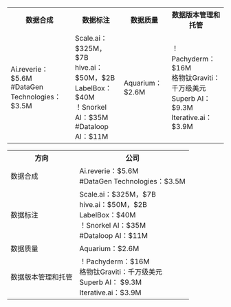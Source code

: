  <table>
        <tr>
           <th>数据合成</th>
           <th>数据标注</th>
           <th>数据质量</th>
           <th>数据版本管理和托管</th>
        </tr>
        <tr>
           <td>
              Ai.reverie：$5.6M  <br> 
              #DataGen Technologies：$3.5M
           </td>
           <td>
                 Scale.ai：$325M，$7B <br> 
                 hive.ai：$50M，$2B  <br> 
                 LabelBox：$40M <br> 
                 ！Snorkel AI：$35M <br> 
                 #Dataloop AI：$11M <br> 
           </td>
           <td>
                 Aquarium：$2.6M
           </td>
           <td>
                 ！Pachyderm：$16M <br>
                 格物钛Graviti：千万级美元 <br>
                 Superb AI： $9.3M <br>
                 Iterative.ai：$3.9M <br>
           </td>
        </tr>
   </table>


   <table>
      <tr>
         <th>方向</th>
         <th>公司</th>
      </tr>
      <tr>
         <td>
            数据合成
         </td>
         <td>
            Ai.reverie：$5.6M  <br> 
            #DataGen Technologies：$3.5M
         </td>
      </tr>
      <tr>
         <td>
            数据标注
         </td>
         <td>
            Scale.ai：$325M，$7B <br> 
            hive.ai：$50M，$2B  <br> 
            LabelBox：$40M <br> 
            ！Snorkel AI：$35M <br> 
            #Dataloop AI：$11M <br> 
         </td>
      </tr>
      <tr>
         <td>
            数据质量
         </td>
         <td>
            Aquarium：$2.6M
         </td>
      </tr>
      <tr>
         <td>
            数据版本管理和托管
         </td>
         <td>
            ！Pachyderm：$16M <br>
            格物钛Graviti：千万级美元 <br>
            Superb AI： $9.3M <br>
            Iterative.ai：$3.9M <br>
      </td>
      </tr>
   </table>
